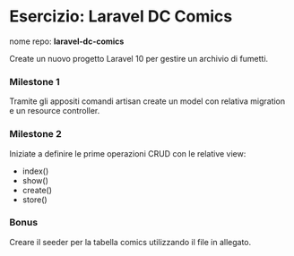 # Esercizio: Laravel DC Comics

nome repo: **laravel-dc-comics**

Create un nuovo progetto Laravel 10 per gestire un archivio di fumetti.

### Milestone 1

Tramite gli appositi comandi artisan create un model con relativa migration e un resource controller.

### Milestone 2

Iniziate a definire le prime operazioni CRUD con le relative view:

-   index()
-   show()
-   create()
-   store()

### Bonus

Creare il seeder per la tabella comics utilizzando il file in allegato.

